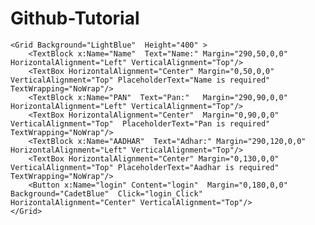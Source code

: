 # Github-Tutorial
<Page
    x:Class="Loginpage.MainPage"
    xmlns="http://schemas.microsoft.com/winfx/2006/xaml/presentation"
    xmlns:x="http://schemas.microsoft.com/winfx/2006/xaml"
    xmlns:local="using:Loginpage"
    xmlns:d="http://schemas.microsoft.com/expression/blend/2008"
    xmlns:mc="http://schemas.openxmlformats.org/markup-compatibility/2006"
    mc:Ignorable="d">

    <Grid Background="LightBlue"  Height="400" >
        <TextBlock x:Name="Name"  Text="Name:" Margin="290,50,0,0"  HorizontalAlignment="Left" VerticalAlignment="Top"/>
        <TextBox HorizontalAlignment="Center" Margin="0,50,0,0" VerticalAlignment="Top" PlaceholderText="Name is required" TextWrapping="NoWrap"/>
        <TextBlock x:Name="PAN"  Text="Pan:"   Margin="290,90,0,0" HorizontalAlignment="Left" VerticalAlignment="Top"/>
        <TextBox HorizontalAlignment="Center"  Margin="0,90,0,0" VerticalAlignment="Top"  PlaceholderText="Pan is required" TextWrapping="NoWrap"/>
        <TextBlock x:Name="AADHAR"  Text="Adhar:" Margin="290,120,0,0"  HorizontalAlignment="Left" VerticalAlignment="Top"/>
        <TextBox HorizontalAlignment="Center" Margin="0,130,0,0" VerticalAlignment="Top" PlaceholderText="Aadhar is required" TextWrapping="NoWrap"/>
        <Button x:Name="login" Content="login"  Margin="0,180,0,0"   Background="CadetBlue"  Click="login_Click" HorizontalAlignment="Center" VerticalAlignment="Top"/>
    </Grid>
</Page>

